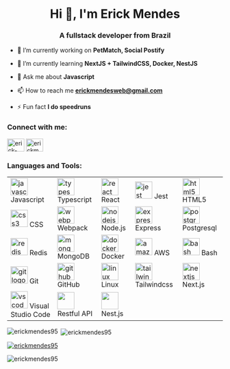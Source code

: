 <h1 align="center">Hi 👋, I'm Erick Mendes</h1>
<h3 align="center">A fullstack developer from Brazil</h3>

- 🔭 I’m currently working on **PetMatch, Social Postify**

- 🌱 I’m currently learning **NextJS + TailwindCSS, Docker, NestJS**

- 💬 Ask me about **Javascript**

- 📫 How to reach me **erickmendesweb@gmail.com**

- ⚡ Fun fact **I do speedruns**

<h3 align="left">Connect with me:</h3>
<p align="left">
<a href="https://linkedin.com/in/erick-mendes-46b718142" target="blank"><img align="center" src="https://raw.githubusercontent.com/rahuldkjain/github-profile-readme-generator/master/src/images/icons/Social/linked-in-alt.svg" alt="erick-mendes-46b718142" height="30" width="40" /></a>
<a href="https://instagram.com/erickmendeds" target="blank"><img align="center" src="https://raw.githubusercontent.com/rahuldkjain/github-profile-readme-generator/master/src/images/icons/Social/instagram.svg" alt="erickmendeds" height="30" width="40" /></a>
</p>

<h3 align="left">Languages and Tools:</h3>
<table >
    <tbody>
      <tr>
        <td>
          <img src="https://cdn.jsdelivr.net/gh/devicons/devicon/icons/javascript/javascript-original.svg" height="40" alt="javascript logo"  />
           Javascript
        </td>
        <td>
          <img src="https://cdn.jsdelivr.net/gh/devicons/devicon/icons/typescript/typescript-original.svg" height="40" alt="typescript logo"  />
           Typescript
        </td>
        <td>
          <img src="https://cdn.jsdelivr.net/gh/devicons/devicon/icons/react/react-original.svg" height="40" alt="react logo"  />
           React
        </td>
        <td>
          <img src="https://cdn.jsdelivr.net/gh/devicons/devicon/icons/jest/jest-plain.svg" height="40" alt="jest logo"  />
           Jest
        </td>
        <td>
          <img src="https://cdn.jsdelivr.net/gh/devicons/devicon/icons/html5/html5-original.svg" height="40" alt="html5 logo"  />
           HTML5
        </td>
      </tr>      
      <tr>
        <td>
          <img src="https://cdn.jsdelivr.net/gh/devicons/devicon/icons/css3/css3-original.svg" height="40" alt="css3 logo"  />
           CSS
        </td>
        <td>
          <img src="https://cdn.jsdelivr.net/gh/devicons/devicon/icons/webpack/webpack-original.svg" height="40" alt="webpack logo"  />
          Webpack
        </td>
        <td>
          <img src="https://cdn.jsdelivr.net/gh/devicons/devicon/icons/nodejs/nodejs-original.svg" height="40" alt="nodejs logo"  />
           Node.js
        </td>
        <td>
          <img src="https://skillicons.dev/icons?i=express" height="40" alt="express logo"  />
           Express
        </td>
        <td>
          <img src="https://cdn.jsdelivr.net/gh/devicons/devicon/icons/postgresql/postgresql-original.svg" height="40" alt="postgresql logo"  />
           Postgresql
        </td>
      </tr>
      <tr>
        <td>
          <img src="https://cdn.jsdelivr.net/gh/devicons/devicon/icons/redis/redis-original.svg" height="40" alt="redis logo"  />
           Redis
        </td>
        <td>
          <img src="https://cdn.jsdelivr.net/gh/devicons/devicon/icons/mongodb/mongodb-original.svg" height="40" alt="mongodb logo"  />
           MongoDB
        </td>
        <td>
          <img src="https://cdn.jsdelivr.net/gh/devicons/devicon/icons/docker/docker-original.svg" height="40" alt="docker logo"  />
           Docker
        </td>
        <td>
          <img src="https://cdn.jsdelivr.net/gh/devicons/devicon/icons/amazonwebservices/amazonwebservices-original.svg" height="40" alt="amazonwebservices logo"  />
           AWS
        </td>
        <td>
          <img src="https://cdn.simpleicons.org/gnubash/4EAA25" height="40" alt="bash logo"  />
           Bash
        </td>
      </tr>
      <tr>
        <td>
          <img src="https://cdn.jsdelivr.net/gh/devicons/devicon/icons/git/git-original.svg" height="40" alt="git logo"  />
           Git
        </td>
        <td>
          <img src="https://skillicons.dev/icons?i=github" height="40" alt="github logo"  />
           GitHub
        </td>
        <td>
          <img src="https://skillicons.dev/icons?i=linux" height="40" alt="linux logo"  />
           Linux
        </td>
         <td>
          <img src="https://cdn.simpleicons.org/tailwindcss/06B6D4" height="40" alt="tailwindcss logo"  />         
           Tailwindcss
        </td>
        <td>          
          <img src="https://skillicons.dev/icons?i=nextjs" height="40" alt="nextjs logo"  />
           Next.js
        </td>
      </tr>
      <tr>
        <td>
          <img src="https://cdn.simpleicons.org/visualstudiocode/007ACC" height="40" alt="vscode logo"   />
           Visual Studio Code
        </td>
        <td>
          <img src="https://github.com/ErickMendes95/ErickMendes95/assets/88746995/3140e3fc-f6dd-4003-bbb7-12d59e7e646f" width="40" />
           Restful API
        </td>
        <td>
          <img src="https://github.com/ErickMendes95/ErickMendes95/assets/88746995/3140e3fc-f6dd-4003-bbb7-12d59e7e646f" width="40" />
           Nest.js
        </td>
      </tr>
    </tbody>
  </table>

<p><img align="left" src="https://github-readme-stats.vercel.app/api/top-langs?username=erickmendes95&show_icons=true&locale=en&layout=compact" alt="erickmendes95" /></p>

<p>&nbsp;<img align="center" src="https://github-readme-stats.vercel.app/api?username=erickmendes95&show_icons=true&locale=en" alt="erickmendes95" /></p>

<p align="left"> <a href="https://github.com/ryo-ma/github-profile-trophy"><img src="https://github-profile-trophy.vercel.app/?username=erickmendes95" alt="erickmendes95" /></a> </p>

<p align="left"> <img src="https://komarev.com/ghpvc/?username=erickmendes95&label=Profile%20views&color=0e75b6&style=flat" alt="erickmendes95" /> </p>
